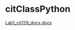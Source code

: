 # citClassPython
[Lab1_cit129_docx.docx](https://github.com/White-OvO/citClassPython/files/11713657/Lab1_cit129_docx.docx)
